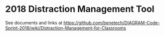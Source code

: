 # 2018 Distraction Management Tool

See documents and links at https://github.com/benetech/DIAGRAM-Code-Sprint-2018/wiki/Distraction-Management-for-Classrooms
